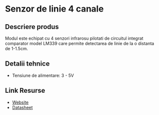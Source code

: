 # Senzor de linie 4 canale

## Descriere produs
Modul este echipat cu 4 senzori infrarosu pilotati de circuitul integrat comparator model LM339 care permite detectarea de linie de la o distanta de 1-1.5cm.

## Detalii tehnice
- Tensiune de alimentare: 3 - 5V

## Link Resurse
- [Website](https://www.xab3.ro/produse/senzor-de-linie-x4)
- [Datasheet](Datasheet%senzor.pdf)